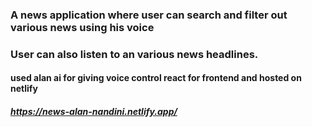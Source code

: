 ### A news application where user can search and filter out various news using his voice 
### User can also listen to an various news headlines.
#### used alan ai for giving voice control react for frontend and hosted on netlify
##### https://news-alan-nandini.netlify.app/
